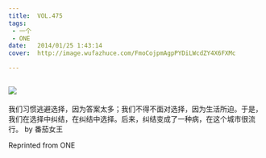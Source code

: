 ```yaml
---
title:	VOL.475
tags:
 - 一个
 - ONE
date:	2014/01/25 1:43:14
cover:	http://image.wufazhuce.com/FmoCojpmAgpPYDiLWcdZY4X6FXMc

---
```

![](http://image.wufazhuce.com/FmoCojpmAgpPYDiLWcdZY4X6FXMc)
---

我们习惯逃避选择，因为答案太多；我们不得不面对选择，因为生活所迫。于是，我们在选择中纠结，在纠结中选择。后来，纠结变成了一种病，在这个城市很流行。 by 番茄女王
 
Reprinted from ONE

